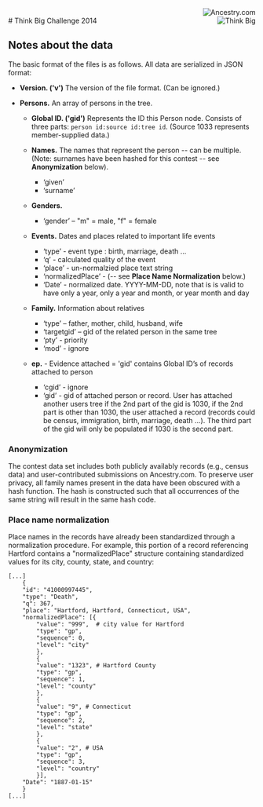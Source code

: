 <img align="right" src="http://c.mfcreative.com/mars/landing/lohp/2014/smp/us-lohp-simplehdr-logo.png" alt="Ancestry.com"/>
<br/>
<img align="right" src="http://thinkbig.teradata.com/wp-content/themes/thinkbig/images/header/Logo128.png" alt="Think Big"/>
# Think Big Challenge 2014

## Notes about the data

The basic format of the files is as follows. All data are serialized in JSON format:

* **Version. ('v')** The version of the file format. (Can be ignored.)

* **Persons.** An array of persons in the tree.

	* **Global ID. ('gid')** Represents the ID this Person node. Consists of three parts: `person id:source id:tree id`. (Source 1033 represents member-supplied data.)

	* **Names.** The names that represent the person -- can be multiple. (Note: surnames have been hashed for this contest -- see **Anonymization** below).
		* ‘given’
		* ‘surname’

	* **Genders.**
		* ‘gender’ – "m" = male, "f" = female

	* **Events.** Dates and places related to important life events
		* ‘type’ - event type : birth, marriage, death … 
		* ‘q’ - calculated quality of the event
		* ‘place’ - un-normalzied place text string
		* ‘normalizedPlace’ - (-- see **Place Name Normalization** below.)
		* ‘Date’ - normalized date.  YYYY-MM-DD, note that is is valid to have only a year, only a year and month, or year month and day

	* **Family.** Information about relatives
		* ‘type’ – father, mother, child, husband, wife
		* ‘targetgid’ – gid of the related person in the same tree
		* ‘pty’ - priority
		* ‘mod’ - ignore
	* **ep.** - Evidence attached = 'gid' contains Global ID’s of records attached to person
		* ‘cgid’ - ignore
		* ‘gid’ - gid of attached person or record.  User has attached another users tree if the 2nd part of the gid is 1030, if the 2nd part is other than 1030, the user attached a record (records could be census, immigration, birth, marriage, death ...).  The third part of the gid will only be populated if 1030 is the second part.


### Anonymization

The contest data set includes both publicly availably records (e.g., census data) and user-contributed submissions on Ancestry.com. To preserve user privacy, all family names present in the data have been obscured with a hash function. The hash is constructed such that all occurrences of the same string will result in the same hash code.

### Place name normalization

Place names in the records have already been standardized through a
normalization procedure. For example, this portion of a record
referencing Hartford contains a "normalizedPlace" structure 
containing standardized values for its city, county, state, and country:

```
[...]
	{
	"id": "41000997445",
	"type": "Death",
	"q": 367,
	"place": "Hartford, Hartford, Connecticut, USA",
	"normalizedPlace": [{
		"value": "999",  # city value for Hartford
		"type": "gp",
		"sequence": 0,
		"level": "city"
		}, 
		{
		"value": "1323", # Hartford County
		"type": "gp",
		"sequence": 1,
		"level": "county"
		},
		{
		"value": "9", # Connecticut
		"type": "gp",
		"sequence": 2,
		"level": "state"
		},
		{
		"value": "2", # USA
		"type": "gp",
		"sequence": 3,
		"level": "country"
		}],
	"Date": "1887-01-15"
	}
[...]
```
